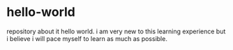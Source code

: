 # hello-world
repository about it 
hello world. i am very new to this learning experience but i believe i will pace myself to learn as much as possible.
